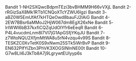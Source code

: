 Bandit 1-NH2SXQwcBdpmTEzi3bvBHMM9H66vVXjL
Bandit 2-rRGizSaX8Mk1RTb1CNQoXTcYZWU6lgzi
Bandit 3- aBZ0W5EmUfAf7kHTQeOwd8bauFJ2lAiG
Bandit 4- 2EW7BBsr6aMMoJ2HjW067dm8EgX26xNe
Bandit 5- lrIWWI6bB37kxfiCQZqUdOIYfr6eEeqR
Bandit 6- P4L4vucdmLnm8I7Vl7jG1ApGSfjYKqJU
Bandit 7- z7WtoNQU2XfjmMtWA8u5rN4vzqu4v99S
Bandit 8- TESKZC0XvTetK0S9xNwm25STk5iWrBvP
Bandit 9- EN632PlfYiZbn3PhVK3XOGSlNInNE00t
Bandit 10- G7w8LIi6J3kTb8A7j9LgrywtEUlyyp6s
